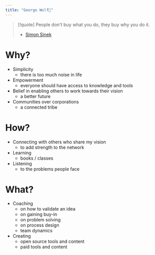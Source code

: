 ```yaml
---
title: "George Wolf🐺"
---
```

> [!quote] 
> People don't buy what you do, they buy why you do it.
>- [Simon Sinek](https://www.youtube.com/watch?v=u4ZoJKF_VuA&vl=en)

# Why?
- Simplicity
    - there is too much noise in life
- Empowerment
    - everyone should have access to knowledge and tools 
- Belief in enabling others to work towards their vision
    - a better future 
- Communities over corporations 
    - a connected tribe 

# How?
- Connecting with others who share my vision
    - to add strength to the network
- Learning 
    - books / classes 
- Listening
    - to the problems people face

# What?
- Coaching
    - on how to validate an idea
    - on gaining buy-in
    - on problem solving
    - on process design 
    - team dynamics 
- Creating
    - open source tools and content 
    - paid tools and content 
